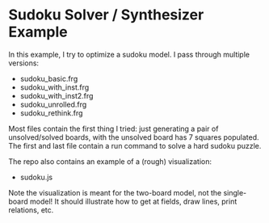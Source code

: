 # Sudoku Solver / Synthesizer Example

In this example, I try to optimize a sudoku model. I pass through multiple versions:
* sudoku_basic.frg
* sudoku_with_inst.frg
* sudoku_with_inst2.frg
* sudoku_unrolled.frg
* sudoku_rethink.frg

Most files contain the first thing I tried: just generating a pair of unsolved/solved boards, with the unsolved board has 7 squares populated. The first and last file contain a run command to solve a hard sudoku puzzle.

The repo also contains an example of a (rough) visualization:
* sudoku.js 

Note the visualization is meant for the two-board model, not the single-board model! It should illustrate how to get at fields, draw lines, print relations, etc.
